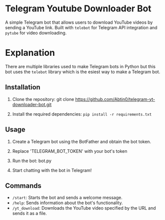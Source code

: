 # Telegram Youtube Downloader Bot

A simple Telegram bot that allows users to download YouTube videos by sending a YouTube link. Built with `telebot` for Telegram API integration and `pytube` for video downloading.

# Explanation

There are multiple libraries used to make Telegram bots in Python but this bot uses the `telebot` library which is the esiest way to make a Telegram bot.

## Installation

1. Clone the repository:
git clone https://github.com/Abtin0/telegram-yt-downloader-bot.git


2. Install the required dependencies:
`pip install -r requirements.txt`


## Usage

1. Create a Telegram bot using the BotFather and obtain the bot token.


2. Replace 'TELEGRAM_BOT_TOKEN' with your bot's token


3. Run the bot:
bot.py


4. Start chatting with the bot in Telegram!

## Commands

- `/start`: Starts the bot and sends a welcome message.
- `/help`: Sends information about the bot's functionality.
- `/yt_download`: Downloads the YouTube video specified by the URL and sends it as a file.
